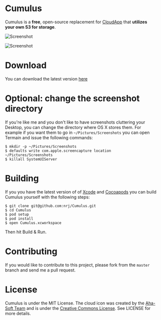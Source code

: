 # Cumulus
Cumulus is a **free**, open-source replacement for [CloudApp](http://www.getcloudapp.com/) that **utilizes your own S3 for storage**.

![Screenshot](https://raw.github.com/nrj/Cumulus/master/Screenshots/notification.png)

![Screenshot](https://raw.github.com/nrj/Cumulus/master/Screenshots/settings.png)

# Download
You can download the latest version [here](https://raw.github.com/nrj/Cumulus/master/Builds/Cumulus.dmg)

# Optional: change the screenshot directory

If you're like me and you don't like to have screenshots cluttering your Desktop, you can change the directory where OS X stores them. For example if you want them to go in `~/Pictures/Screenshots` you can open Termain and issue the following commands:

    $ mkdir -p ~/Pictures/Screenshots
    $ defaults write com.apple.screencapture location ~/Pictures/Screenshots
    $ killall SystemUIServer

# Building
If you you have the latest version of of [Xcode](https://itunes.apple.com/us/app/xcode/id497799835?mt=12) and [Cocoapods](http://cocoapods.org) you can build Cumulus yourself with the following steps:

    $ git clone git@github.com:nrj/Cumulus.git
    $ cd Cumulus
    $ pod setup
    $ pod install
    $ open Cumulus.xcworkspace
    

Then hit Build & Run.

# Contributing

If you would like to contribute to this project, please fork from the `master` branch and send me a pull request.

# License

Cumulus is under the MIT License. The cloud icon was created by the [Aha-Soft Team](http://www.aha-soft.com/) and is under the [Creative Commons License](http://creativecommons.org/licenses/by/3.0/legalcode). See LICENSE for more details.